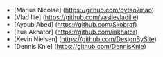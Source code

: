 ﻿- [Marius Nicolae] (https://github.com/bytao7mao)
- [Vlad Ilie] (https://github.com/vasilevladilie)
- [Ayoub Abed] (https://github.com/Skobraf)
- [Itua Akhator] (https://github.com/iakhator)
- [Kevin Nielsen]
(https://github.com/DesignBySite)
- [Dennis Knie] (https://github.com/DennisKnie)
